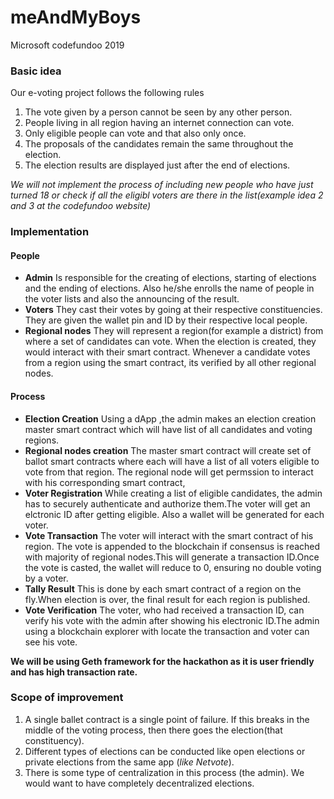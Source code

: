 # meAndMyBoys
Microsoft codefundoo 2019
### Basic idea
Our e-voting project follows the following rules 
1. The vote given by a person cannot be seen by any other person.
1. People living in all region having an internet connection can vote.
1. Only eligible people can vote and that also only once.
1. The proposals of the candidates remain the same throughout the election.
1. The election results are displayed just after the end of elections.

*We will not implement the process of including new people who have just turned 18 or check if all the eligibl voters are there in the list(example idea 2 and 3 at the codefundoo website)*
### Implementation
#### People
* **Admin** Is responsible for the creating of elections, starting of elections and the ending of elections. Also he/she enrolls the name of people in the voter lists and also the announcing of the result.
* **Voters** They cast their votes by going at their respective constituencies. They are given the wallet pin and ID by their respective local people.
* **Regional nodes**  They will represent a region(for example a district) from where a set of candidates can vote. When the election is created, they would interact with their smart contract. Whenever a candidate votes from a region using the smart contract, its verified by all other regional nodes. 
#### Process
* **Election Creation** Using a dApp ,the admin makes an election creation master smart contract which will have list of all candidates and voting regions.
* **Regional nodes creation** The master smart contract will create set of ballot smart contracts where each will have a list of all voters eligible to vote from that region. The regional node will get permssion to interact with his corresponding smart contract,
* **Voter Registration** While creating a list of eligible candidates, the admin has to securely authenticate and authorize them.The voter will get an elctronic ID after getting eligible. Also a wallet will be generated for each voter.
* **Vote Transaction** The voter will interact with the smart contract of his region. The vote is appended to the blockchain if consensus is reached with majority of regional nodes.This will generate a transaction ID.Once the vote is casted, the wallet will reduce to 0, ensuring no double voting by a voter.
* **Tally Result** This is done by each smart contract of a region on the fly.When election is over, the final result for each region is published. 
* **Vote Verification** The voter, who had received a transaction ID, can verify his vote with the admin after showing his electronic ID.The admin using a blockchain explorer with locate the transaction and voter can see his vote.

**We will be using Geth framework for the hackathon as it is user friendly and has high transaction rate.**

### Scope of improvement
1. A single ballet contract is a single point of failure. If this breaks in the middle of the voting process, then there goes the election(that constituency).
1. Different types of elections can be conducted like open elections or private elections from the same app (*like Netvote*).
1. There is some type of centralization in this process (the admin). We would want to have completely decentralized elections.
